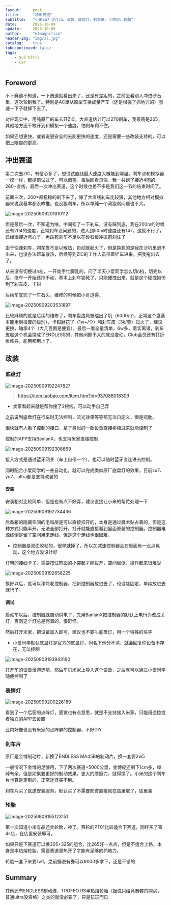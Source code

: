 ```yaml
---
layout:     post
title:      "冲出赛道"
subtitle:   "小米Su7 Ultra、改装、底盘灯、刹车皮、半热熔、轮胎"
date:       2025-10-09
update:     2025-10-09
author:     "elmagnifico"
header-img: "img/x7.jpg"
catalog:    true
tobecontinued: false
tags:
    - Su7 Ultra
    - Car
---
```


## Foreword

不下赛道不知道，一下赛道就看出来了，还是有差距的，之前坐看别人冲进砂石里，这次轮到我了。特别是AC里从原型车换成量产车（还是增强了抓地力的）圈速一下子就掉下去了。

对应现实中，用纯原厂的车去开ZIC，大直道估计可以270刹车，我最高是265，其他地方还不敢开到和模拟一个速度，怕刹车刹不住。

如果还想更快，或者说更安全的去刷更快的速度，还是需要一些改装支持的，可以把上限提的更高。



## 冲出赛道

第二次去ZIC，有信心多了，想试试直线最大速度大概能到哪里。刹车点和模拟器一模一样，都提前试过了，可以借鉴。事后回看录像，我一共跑了接近4圈的260+直线，最后一次冲出赛道，这个时候也差不多是我们这一节的结束时间了。

前面三次，260+都稳稳的刹下来了，除了大直线刹车比较狠，其他地方相对模拟器来说我基本都没咋推，也没狠刹车，所以单纯一个湾狠刹问题也不大。

![image-20250909201910112](https://img.elmagnifico.tech/static/upload/elmagnifico/20250909201910295.png)

但是最后一次，不知道为啥，中间松了一下刹车，没有踩到底，我在200m的时候还有204的速度，正常刹车没问题的，进入到50m时速度还有147，这就不行了，已经很接近弯心了，再踩死刹车不足以在砂石缓冲区前刹住了

由于快速刹车，刹车盘不足以散热，自动就起火了，但是尴尬的是我在沙坑里退不出来，也没办法帮车散热，后续等到ZIC的工作人员带着铲车进来，把我拖出去了。

从来没有切换过n档，一开始手忙脚乱的，问了半天小爱同学怎么切n档，切完以后，拖车一开始还拖不动，基本上刹车锁死了，只能硬拽出来，就是这个硬拽损伤到了刹车皮、卡钳

后续车底兜了一车石头，维修的时候把小哥逗得...

![image-20250909203531897](https://img.elmagnifico.tech/static/upload/elmagnifico/20250909203531991.png)

比较麻烦的就是后续的维修了，刹车盘边角被磕出了坑（6000/个，正常这个盘基本能用到报废的级别），卡钳磨花了（1w+/个）和刹车皮（3k/套）过火了，建议更换，轴承4个（大几百倒是便宜），最后一看全量清单，6w多，着实离谱，刹车皮趁这个机会换成了ENDLESS的，其他问题不大的就没变动，Club会员还有打折维修券，能用都用上了。



## 改装

### 底盘灯

![image-20250909192247827](https://img.elmagnifico.tech/static/upload/elmagnifico/20250909192254894.png)

> https://item.taobao.com/item.htm?id=937088018309

- 卖家看起来就是帮你接了2根线，可以动手自己弄

之前说到底盘灯在行车时无法控制，流光效果等等都无法自定义，很是鸡肋。

很快就有人看了控制的接口，拿了类似的一款设备直接移植过来就能控制了

控制的APP支持BanlanX，也支持米家直接控制

![image-20250909192306669](https://img.elmagnifico.tech/static/upload/elmagnifico/20250909192306699.png)

接入方式是通过蓝牙网关（车上自带一个），也可以随时蓝牙直连进去控制。

同时配合小爱同学的一些自动化，就可以完成类似原厂底盘灯的效果，目前su7、yu7、ultra都是支持改装的

#### 安装

安装相对比较简单，但是也有点不好弄，建议直接让小米的帮忙处理一下

![image-20250909192734436](https://img.elmagnifico.tech/static/upload/elmagnifico/20250909192734512.png)

后备箱的隐藏空间的毛毡层是可以直接扣开的，本身是通过魔术贴占着的，但是这种方式只能半开，无法全部打开。打开就能直接看到里面原装的控制器。控制器电源线倒是留了空间用来走线，但是这个走线也很困难。

- 控制器是双面胶粘的，很早就掉了，所以加减速控制器会在里面有一点点晃动，这个地方没设计好

灯带的接线卡子，需要按住前面的小突起才能拔开，空间局促，操作起来很难受

![image-20250909192658225](https://img.elmagnifico.tech/static/upload/elmagnifico/20250909192658319.png)

换好以后，就可以移除老控制器，把新控制器放进去了，也没啥固定，单纯放进去就行了。



#### 调试

启动车以后，控制器就自动供电了，先用BanlanX把控制器的默认上电行为改成关灯，否则这个灯总是亮着的，很奇怪。

然后打开米家，把设备加入即可，建议也不要叫底盘灯，用一个特殊的名字

- 小爱同学默认底盘灯是官方的底盘灯，同名下他分不清，就会回复你设备不存在，无法控制

![image-20250909193943190](https://img.elmagnifico.tech/static/upload/elmagnifico/20250909193943264.png)

打开车的设备漫游选项，然后车机米家上导入这个设备，之后就可以通过小爱同学随便控制了



### 表情灯

![image-20250909200226189](https://img.elmagnifico.tech/static/upload/elmagnifico/20250909200226247.png)

看到了一个后窗的点阵灯，感觉也有点意思，就是不支持接入米家，只能用遥控或者独立的APP去设置

业内好像也没有米家的点阵屏的控制器，不好DIY



### 刹车片

原厂是金博制动片，新换了ENDLESS MA45B的制动片，换一套要2w5

一般情况下金博的足够用，下了两次赛道+5000公里，金博皮还剩下1cm多，绰绰有余，但是如果要更好的制动效果，更大的摩擦力，就得换了。小米的这个刹车片也算是定制的，正常途径买不到。

刹车片买了就送安装服务，默认买了不需要邮寄直接就在店里取了，店里装



### 轮胎

![image-20250909195123151](https://img.elmagnifico.tech/static/upload/elmagnifico/20250909195123207.png)

第一次知道小米有品还卖轮胎，神了。赛轮的PT01比较适合下赛道，同样买了寄4s店，在店里安装即可。

如果只是下赛道可以换305+325的组合，比265好一点点，但是不适合上路，本身是半热熔轮胎，需要赛道里热开了才能有足够的抓地力。

轮胎一套下来要1w1，之前据说有券可以9000多拿下，还是不错的



## Summary

其他还有ENDLESS制动液、TROFEO RS半热熔轮胎（据说只给竞赛套的购买，普通ultra没资格）之类的就没必要了，只是玩玩而已
